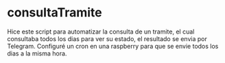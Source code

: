 # consultaTramite
Hice este script para automatizar la consulta de un tramite, el cual consultaba todos los dias para ver su estado, el resultado se envia por Telegram. Configuré un cron en una raspberry para que se envie todos los dias a la misma hora. 
